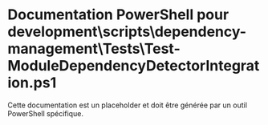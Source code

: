 # Documentation PowerShell pour development\scripts\dependency-management\Tests\Test-ModuleDependencyDetectorIntegration.ps1

Cette documentation est un placeholder et doit être générée par un outil PowerShell spécifique.
